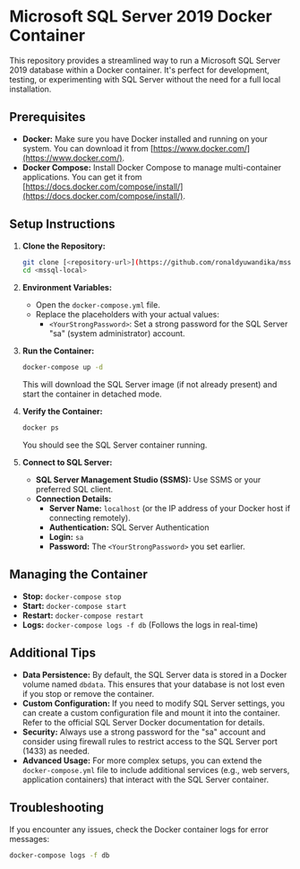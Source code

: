 # Microsoft SQL Server 2019 Docker Container

This repository provides a streamlined way to run a Microsoft SQL Server 2019 database within a Docker container. It's perfect for development, testing, or experimenting with SQL Server without the need for a full local installation.

## Prerequisites

* **Docker:** Make sure you have Docker installed and running on your system. You can download it from [https://www.docker.com/](https://www.docker.com/).
* **Docker Compose:** Install Docker Compose to manage multi-container applications. You can get it from [https://docs.docker.com/compose/install/](https://docs.docker.com/compose/install/).

## Setup Instructions

1. **Clone the Repository:**

   ```bash
   git clone [<repository-url>](https://github.com/ronaldyuwandika/mssql-local.git)
   cd <mssql-local>
   ```

2. **Environment Variables:**

   * Open the `docker-compose.yml` file.
   * Replace the placeholders with your actual values:
     * `<YourStrongPassword>`: Set a strong password for the SQL Server "sa" (system administrator) account. 

3. **Run the Container:**

   ```bash
   docker-compose up -d 
   ```
   This will download the SQL Server image (if not already present) and start the container in detached mode.

4. **Verify the Container:**

   ```bash
   docker ps 
   ```

   You should see the SQL Server container running.

5. **Connect to SQL Server:**
   * **SQL Server Management Studio (SSMS):** Use SSMS or your preferred SQL client. 
   * **Connection Details:**
     * **Server Name:** `localhost` (or the IP address of your Docker host if connecting remotely).
     * **Authentication:** SQL Server Authentication
     * **Login:** `sa`
     * **Password:** The `<YourStrongPassword>` you set earlier.

## Managing the Container

* **Stop:**  `docker-compose stop`
* **Start:** `docker-compose start`
* **Restart:** `docker-compose restart`
* **Logs:** `docker-compose logs -f db` (Follows the logs in real-time)

## Additional Tips

* **Data Persistence:** By default, the SQL Server data is stored in a Docker volume named `dbdata`. This ensures that your database is not lost even if you stop or remove the container.
* **Custom Configuration:** If you need to modify SQL Server settings, you can create a custom configuration file and mount it into the container. Refer to the official SQL Server Docker documentation for details.
* **Security:** Always use a strong password for the "sa" account and consider using firewall rules to restrict access to the SQL Server port (1433) as needed.
* **Advanced Usage:** For more complex setups, you can extend the `docker-compose.yml` file to include additional services (e.g., web servers, application containers) that interact with the SQL Server container.

## Troubleshooting

If you encounter any issues, check the Docker container logs for error messages:

```bash
docker-compose logs -f db 
```
